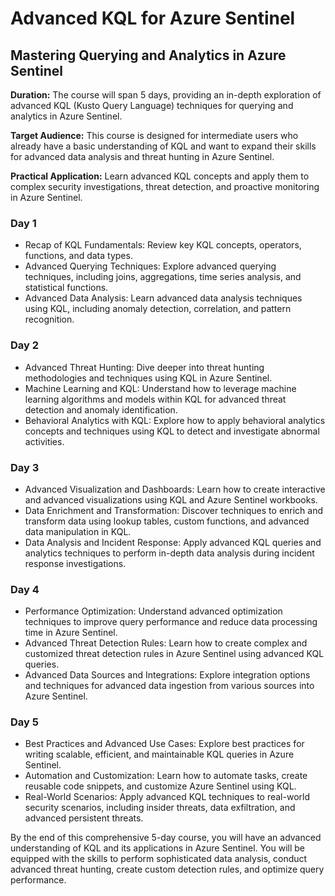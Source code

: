 # Advanced KQL for Azure Sentinel

## Mastering Querying and Analytics in Azure Sentinel

**Duration:** The course will span 5 days, providing an in-depth exploration of advanced KQL (Kusto Query Language) techniques for querying and analytics in Azure Sentinel.

**Target Audience:** This course is designed for intermediate users who already have a basic understanding of KQL and want to expand their skills for advanced data analysis and threat hunting in Azure Sentinel.

**Practical Application:** Learn advanced KQL concepts and apply them to complex security investigations, threat detection, and proactive monitoring in Azure Sentinel.

### Day 1

- Recap of KQL Fundamentals: Review key KQL concepts, operators, functions, and data types.
- Advanced Querying Techniques: Explore advanced querying techniques, including joins, aggregations, time series analysis, and statistical functions.
- Advanced Data Analysis: Learn advanced data analysis techniques using KQL, including anomaly detection, correlation, and pattern recognition.

### Day 2

- Advanced Threat Hunting: Dive deeper into threat hunting methodologies and techniques using KQL in Azure Sentinel.
- Machine Learning and KQL: Understand how to leverage machine learning algorithms and models within KQL for advanced threat detection and anomaly identification.
- Behavioral Analytics with KQL: Explore how to apply behavioral analytics concepts and techniques using KQL to detect and investigate abnormal activities.

### Day 3

- Advanced Visualization and Dashboards: Learn how to create interactive and advanced visualizations using KQL and Azure Sentinel workbooks.
- Data Enrichment and Transformation: Discover techniques to enrich and transform data using lookup tables, custom functions, and advanced data manipulation in KQL.
- Data Analysis and Incident Response: Apply advanced KQL queries and analytics techniques to perform in-depth data analysis during incident response investigations.

### Day 4

- Performance Optimization: Understand advanced optimization techniques to improve query performance and reduce data processing time in Azure Sentinel.
- Advanced Threat Detection Rules: Learn how to create complex and customized threat detection rules in Azure Sentinel using advanced KQL queries.
- Advanced Data Sources and Integrations: Explore integration options and techniques for advanced data ingestion from various sources into Azure Sentinel.

### Day 5

- Best Practices and Advanced Use Cases: Explore best practices for writing scalable, efficient, and maintainable KQL queries in Azure Sentinel.
- Automation and Customization: Learn how to automate tasks, create reusable code snippets, and customize Azure Sentinel using KQL.
- Real-World Scenarios: Apply advanced KQL techniques to real-world security scenarios, including insider threats, data exfiltration, and advanced persistent threats.

By the end of this comprehensive 5-day course, you will have an advanced understanding of KQL and its applications in Azure Sentinel. You will be equipped with the skills to perform sophisticated data analysis, conduct advanced threat hunting, create custom detection rules, and optimize query performance.
